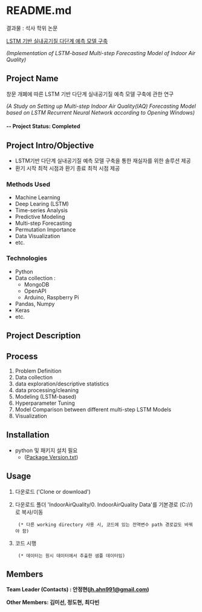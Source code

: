 # README.md

결과물 : 석사 학위 논문 

[LSTM 기반 실내공기질 다단계 예측 모델 구축](https://www.riss.kr/search/detail/DetailView.do?p_mat_type=be54d9b8bc7cdb09&control_no=abf1406004842703ffe0bdc3ef48d419)

*(Implementation of LSTM-based Multi-step Forecasting Model of Indoor Air Quality)*

## Project Name
창문 개폐에 따른 LSTM 기반 다단계 실내공기질 예측 모델 구축에 관한 연구

*(A Study on Setting up Multi-step Indoor Air Quality(IAQ) Forecasting Model based on LSTM Recurrent Neural Network according to Opening Windows)*

#### -- Project Status: Completed

## Project Intro/Objective
* LSTM기반 다단계 실내공기질 예측 모델 구축을 통한 재실자를 위한 솔루션 제공 
* 환기 시작 최적 시점과 환기 종료 최적 시점 제공

### Methods Used
* Machine Learning
* Deep Learing (LSTM)
* Time-series Analysis
* Predictive Modeling
* Multi-step Forecasting
* Permutation Importance
* Data Visualization
* etc.

### Technologies
* Python
* Data collection :
    - MongoDB
    - OpenAPI
    - Arduino, Raspberry Pi
* Pandas, Numpy
* Keras
* etc. 

## Project Description

## Process

1. Problem Definition
2. Data collection
3. data exploration/descriptive statistics
4. data processing/cleaning
5. Modeling (LSTM-based)
6. Hyperparameter Tuning
7. Model Comparison between different multi-step LSTM Models
8. Visualization 

## Installation
* python 및 패키지 설치 필요
    - ([Package Version.txt](https://github.com/Ahn-Project/IndoorAirQuality/blob/master/Package%20Version.txt))

## Usage
1. 다운로드 ('Clone or download')
2. 다운로드 폴더 'IndoorAirQuality/0. IndoorAirQuality Data'를 기본경로 (C://)로 복사/이동
        
        (* 다른 working directory 사용 시, 코드에 있는 전역변수 path 경로값도 바꿔야 함)
3. 코드 시행
        
        (* 데이터는 원시 데이터에서 추출한 샘플 데이터임)

## Members

**Team Leader (Contacts) : 안정현(jh.ahn991@gmail.com)**

**Other Members: 김미선, 정도현, 최다빈**


